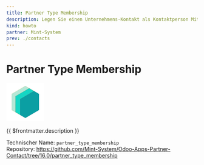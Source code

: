 ```yaml
---
title: Partner Type Membership
description: Legen Sie einen Unternehmens-Kontakt als Kontaktperson Mitgliedschaft fest.
kind: howto
partner: Mint-System
prev: ./contacts
---
```

# Partner Type Membership
![icon_oms_box](attachments/icons_odoo_mint_system.png)

{{ $frontmatter.description }}

Technischer Name: `partner_type_membership`\
Repository: <https://github.com/Mint-System/Odoo-Apps-Partner-Contact/tree/16.0/partner_type_membership>
